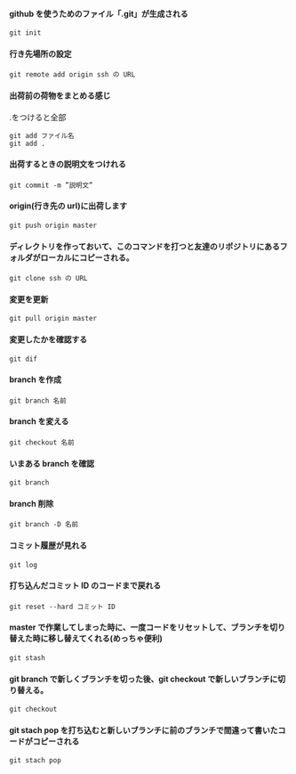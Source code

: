 #### github を使うためのファイル「.git」が生成される

```
git init
```

#### 行き先場所の設定

```
git remote add origin ssh の URL
```

#### 出荷前の荷物をまとめる感じ

.をつけると全部

```
git add ファイル名
git add .
```

#### 出荷するときの説明文をつけれる

```
git commit -m ”説明文”
```

#### origin(行き先の url)に出荷します

```
git push origin master
```

#### ディレクトリを作っておいて、このコマンドを打つと友達のリポジトリにあるフォルダがローカルにコピーされる。

```
git clone ssh の URL
```

#### 変更を更新

```
git pull origin master
```

#### 変更したかを確認する

```
git dif
```

#### branch を作成

```
git branch 名前
```

#### branch を変える

```
git checkout 名前
```

#### いまある branch を確認

```
git branch
```

#### branch 削除

```
git branch -D 名前
```

#### コミット履歴が見れる

```
git log
```

#### 打ち込んだコミット ID のコードまで戻れる

```
git reset --hard コミット ID
```

#### master で作業してしまった時に、一度コードをリセットして、ブランチを切り替えた時に移し替えてくれる(めっちゃ便利)

```
git stash
```

#### git branch で新しくブランチを切った後、git checkout で新しいブランチに切り替える。

```
git checkout
```

#### git stach pop を打ち込むと新しいブランチに前のブランチで間違って書いたコードがコピーされる

```
git stach pop
```

